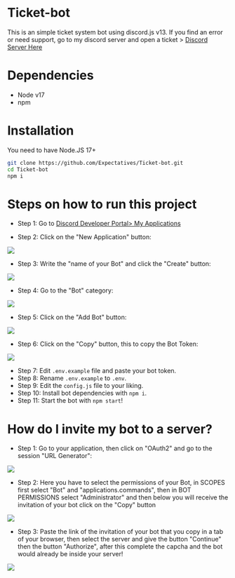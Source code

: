 [<img  data-src="https://deploy.stdlib.com/static/images/deploy.svg" width="192">](https://open.autocode.com/)

# Ticket-bot
This is an simple ticket system bot using discord.js v13.
If you find an error or need support, go to my discord server and open a ticket > [Discord Server Here](https://dsc.gg/faithcommunity)

# Dependencies
* Node v17
* npm

# Installation
You need to have Node.JS 17+

``````bash
git clone https://github.com/Expectatives/Ticket-bot.git
cd Ticket-bot
npm i
``````

# Steps on how to run this project
* Step 1: Go to [Discord Developer Portal> My Applications](https://discord.com/developers/applications)

* Step 2: Click on the "New Application" button:
<img src="https://media.discordapp.net/attachments/831942716275163147/913966790013501500/unknown.png" />

* Step 3: Write the "name of your Bot" and click the "Create" button:
<img src="https://media.discordapp.net/attachments/831942716275163147/913967440571027496/unknown.png?width=480&height=406" />

* Step 4: Go to the "Bot" category:
<img src="https://media.discordapp.net/attachments/831942716275163147/913967970332606524/unknown.png?width=639&height=406" />

* Step 5: Click on the "Add Bot" button:
<img src="https://media.discordapp.net/attachments/831942716275163147/913968072094801931/unknown.png?width=1020&height=347" />

* Step 6: Click on the "Copy" button, this to copy the Bot Token:
<img src="https://media.discordapp.net/attachments/831942716275163147/913968231851622441/unknown.png?width=1008&height=406" />

* Step 7: Edit `.env.example` file and paste your bot token.
* Step 8: Rename `.env.example` to `.env`.
* Step 9: Edit the `config.js` file to your liking.
* Step 10: Install bot dependencies with `npm i`.
* Step 11: Start the bot with `npm start`!

# How do I invite my bot to a server?
* Step 1: Go to your application, then click on "OAuth2" and go to the session "URL Generator":
<img src="https://media.discordapp.net/attachments/831942716275163147/913970071125258270/unknown.png?width=724&height=406" />

* Step 2: Here you have to select the permissions of your Bot, in SCOPES first select "Bot" and "applications.commands", then in BOT PERMISSIONS select "Administrator" and then below you will receive the invitation of your bot click on the "Copy" button
<img src="https://media.discordapp.net/attachments/831942716275163147/913971278363365456/unknown.png?width=471&height=406" />

* Step 3: Paste the link of the invitation of your bot that you copy in a tab of your browser, then select the server and give the button "Continue" then the button "Authorize", after this complete the capcha and the bot would already be inside your server!
<img src="https://media.discordapp.net/attachments/831942716275163147/913972478370525194/unknown.png?width=518&height=406" />
